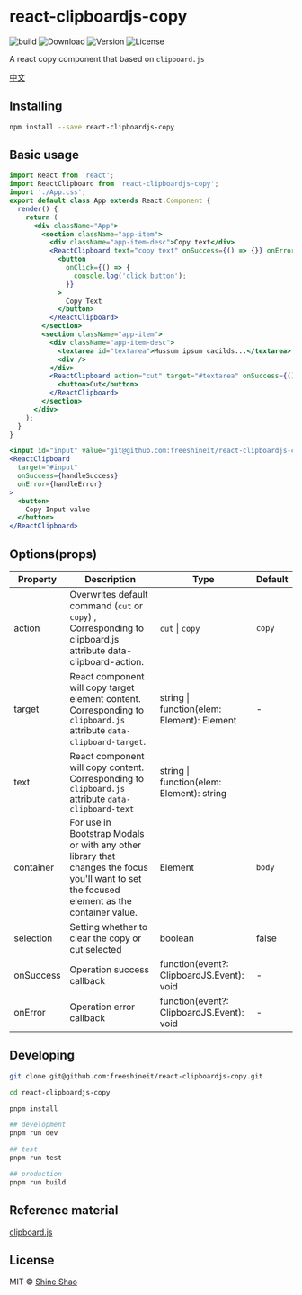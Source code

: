 # react-clipboardjs-copy

![build](https://github.com/freeshineit/react-clipboardjs-copy/workflows/build/badge.svg) ![Download](https://img.shields.io/npm/dm/react-clipboardjs-copy.svg) ![Version](https://img.shields.io/npm/v/react-clipboardjs-copy.svg) ![License](https://img.shields.io/npm/l/react-clipboardjs-copy.svg)

A react copy component that based on `clipboard.js`

[中文](./README_zh-CN.md)

## Installing

```sh
npm install --save react-clipboardjs-copy
```

## Basic usage

```jsx
import React from 'react';
import ReactClipboard from 'react-clipboardjs-copy';
import './App.css';
export default class App extends React.Component {
  render() {
    return (
      <div className="App">
        <section className="app-item">
          <div className="app-item-desc">Copy text</div>
          <ReactClipboard text="copy text" onSuccess={() => {}} onError={() => {}}>
            <button
              onClick={() => {
                console.log('click button');
              }}
            >
              Copy Text
            </button>
          </ReactClipboard>
        </section>
        <section className="app-item">
          <div className="app-item-desc">
            <textarea id="textarea">Mussum ipsum cacilds...</textarea>
            <div />
          </div>
          <ReactClipboard action="cut" target="#textarea" onSuccess={() => {}} onError={() => {}}>
            <button>Cut</button>
          </ReactClipboard>
        </section>
      </div>
    );
  }
}
```

```jsx
<input id="input" value="git@github.com:freeshineit/react-clipboardjs-copy.git" />
<ReactClipboard
  target="#input"
  onSuccess={handleSuccess}
  onError={handleError}
>
  <button>
    Copy Input value
  </button>
</ReactClipboard>
```

## Options(props)

| Property | Description | Type | Default |
| --- | --- | --- | --- |
| action | Overwrites default command (`cut` or `copy`) , Corresponding to clipboard.js attribute data-clipboard-action. | `cut` \| `copy` | `copy` |
| target | React component will copy target element content. Corresponding to `clipboard.js` attribute `data-clipboard-target`. | string \| function(elem: Element): Element | - |
| text | React component will copy content. Corresponding to `clipboard.js` attribute `data-clipboard-text` | string \| function(elem: Element): string |  |
| container | For use in Bootstrap Modals or with any other library that changes the focus you'll want to set the focused element as the container value. | Element | `body` |
| selection | Setting whether to clear the copy or cut selected | boolean | false |
| onSuccess | Operation success callback | function(event?: ClipboardJS.Event): void | - |
| onError | Operation error callback | function(event?: ClipboardJS.Event): void | - |

## Developing

```sh
git clone git@github.com:freeshineit/react-clipboardjs-copy.git

cd react-clipboardjs-copy

pnpm install

## development
pnpm run dev

## test
pnpm run test

## production
pnpm run build
```

## Reference material

[clipboard.js](https://clipboardjs.com/)

## License

MIT © [Shine Shao](https://github.com/freeshineit)
